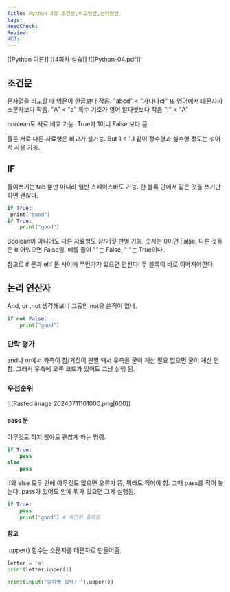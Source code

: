 ```yaml
---
Title: Python 4강 조건문,비교연산,논리연산
tags: 
NeedCheck: 
Review: 
비고:
---
```

[[Python 이론]]
[[4회차 실습]]
![[Python-04.pdf]]
## 조건문
문자열을 비교할 때 영문이 한글보다 작음.
"abcd" < "가나다라"
또 영어에서 대문자가 소문자보다 작음.
"A" < "a"
특수 기호가 영어 알파벳보다 작음
"!" < "A"

boolean도 서로 비교 가능. 
True가 1이니 False 보다 큼.

물론 서로 다른 자료형은 비교가 불가능.
But
1 < 1.1
같이 정수형과 실수형 정도는 섞어서 사용 가능.

## IF
들여쓰기는 tab 뿐만 아니라 일반 스페이스바도 가능.
한 블록 안에서 같은 것을 쓰기만하면 괜찮다.
```python
if True:
 print("good")
if True:
    print("good")
```

Boolean이 아니어도 다른 자료형도 참/거짓 판별 가능.
숫자는 0이면 False, 다른 것들은 비어있으면 False임.
예를 들어 ""는 False, " "는 True이다.

참고로 if 문과 elif 문 사이에 무언가가 있으면 안된다!
두 블록이 바로 이어져야한다.

## 논리 연산자
And, or ,not
생각해보니 그동안 not을 쓴적이 없네.
```python
if not False:
    print("good")
```

### 단락 평가
and나 or에서 좌측이 참/거짓이 판별 돼서 우측을 굳이 계산 필요 없으면 굳이 계산 안함.
그래서 우측에 오류 코드가 있어도 그냥 실행 됨.

### 우선순위
![[Pasted image 20240711101000.png|600]]

#### pass 문
아무것도 하지 않아도 괜찮게 하는 명령.
```python
if True:
    pass
else:
    pass
```
if와 else 모두 안에 아무것도 없으면 오류가 뜸, 뭐라도 적어야 함.
그때 pass를 적어 놓는다. 
pass가 있어도 안에 뭐가 있으면 그게 실행됨.
```python
if True:
    pass
    print('good') # 여전히 출력됨
```

#### 참고
.upper() 함수는 소문자를 대문자로 만들어줌.
```python
letter = 'a'
print(letter.upper())

print(input('알파벳 입력: ').upper())
```